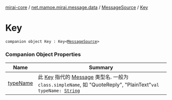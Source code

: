 [mirai-core](../../../index.md) / [net.mamoe.mirai.message.data](../../index.md) / [MessageSource](../index.md) / [Key](./index.md)

# Key

`companion object Key : Key<`[`MessageSource`](../index.md)`>`

### Companion Object Properties

| Name | Summary |
|---|---|
| [typeName](type-name.md) | 此 [Key](../../-message/-key/index.md) 指代的 [Message](../../-message/index.md) 类型名. 一般为 `class.simpleName`, 如 "QuoteReply", "PlainText"`val typeName: `[`String`](https://kotlinlang.org/api/latest/jvm/stdlib/kotlin/-string/index.html) |
